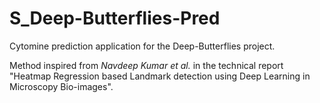 # S_Deep-Butterflies-Pred
Cytomine prediction application for the Deep-Butterflies project.

Method inspired from *Navdeep Kumar et al.* in the technical report "Heatmap Regression based Landmark detection using Deep Learning in Microscopy Bio-images".
